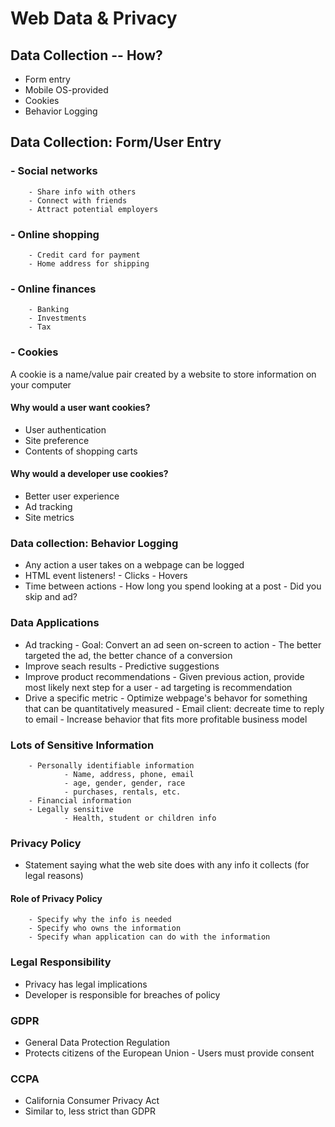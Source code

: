 # Web Data & Privacy

## Data Collection -- How?
- Form entry
- Mobile OS-provided
- Cookies
- Behavior Logging

## Data Collection: Form/User Entry

 ### - Social networks
        - Share info with others
        - Connect with friends
        - Attract potential employers
### - Online shopping 
        - Credit card for payment
        - Home address for shipping 
### - Online finances
        - Banking
        - Investments
        - Tax
### - Cookies

A cookie is a name/value pair created by a website to store information on your computer

#### Why would a user want cookies?
- User authentication 
- Site preference
- Contents of shopping carts

#### Why would a developer use cookies?
- Better user experience
- Ad tracking 
- Site metrics

### Data collection: Behavior Logging
- Any action a user takes on a webpage can be logged
- HTML event listeners!
        - Clicks
        - Hovers
- Time between actions
        - How long you spend looking at a post
        - Did you skip and ad?

### Data Applications
- Ad tracking
        - Goal: Convert an ad seen on-screen to action
        - The better targeted the ad, the better chance of a conversion
- Improve seach results
        - Predictive suggestions
- Improve product recommendations
        - Given previous action, provide most likely next step for a user
        - ad targeting is recommendation
- Drive a specific metric
        - Optimize  webpage's behavor for something that can be quantitatively measured
        - Email client: decreate time to reply to email
        - Increase behavior that fits more profitable business model 
### Lots of Sensitive Information
        - Personally identifiable information
                - Name, address, phone, email
                - age, gender, gender, race
                - purchases, rentals, etc.
        - Financial information
        - Legally sensitive
                - Health, student or children info

### Privacy Policy
- Statement saying what the web site does with any info it collects (for legal reasons)
####    Role of Privacy Policy
        - Specify why the info is needed
        - Specify who owns the information 
        - Specify whan application can do with the information
### Legal Responsibility
- Privacy has legal implications
- Developer is responsible for breaches of policy

### GDPR
- General Data Protection Regulation
- Protects citizens of the European Union
        - Users must provide consent

### CCPA
- California Consumer Privacy Act
- Similar to, less strict than GDPR

